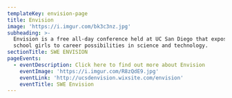 ```yaml
---
templateKey: envision-page
title: Envision
image: 'https://i.imgur.com/bk3c3nz.jpg'
subheading: >-
  Envision is a free all-day conference held at UC San Diego that exposes high
  school girls to career possibilities in science and technology.
sectionTitle: SWE ENVISION
pageEvents:
  - eventDescription: Click here to find out more about Envision
    eventImage: 'https://i.imgur.com/R8zQdE9.jpg'
    eventLink: 'http://ucsdenvision.wixsite.com/envision'
    eventTitle: SWE Envision
---
```


